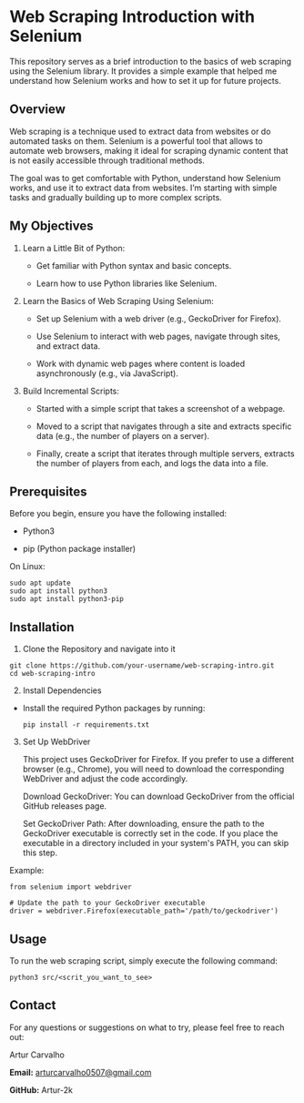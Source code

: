 # Web Scraping Introduction with Selenium

This repository serves as a brief introduction to the basics of web scraping using the Selenium library. It provides a simple example that helped me understand how Selenium works and how to set it up for future projects.

## Overview

Web scraping is a technique used to extract data from websites or do automated tasks on them.
Selenium is a powerful tool that allows to automate web browsers, making it ideal for scraping dynamic content that is not easily accessible through traditional methods.

The goal was to get comfortable with Python, understand how Selenium works, and use it to extract data from websites. I’m starting with simple tasks and gradually building up to more complex scripts.

## My Objectives

  1. Learn a Little Bit of Python:

     - Get familiar with Python syntax and basic concepts.

     - Learn how to use Python libraries like Selenium.

  2. Learn the Basics of Web Scraping Using Selenium:

     - Set up Selenium with a web driver (e.g., GeckoDriver for Firefox).

     - Use Selenium to interact with web pages, navigate through sites, and extract data.

      - Work with dynamic web pages where content is loaded asynchronously (e.g., via JavaScript).

  3. Build Incremental Scripts:

     - Started with a simple script that takes a screenshot of a webpage.

     - Moved to a script that navigates through a site and extracts specific data (e.g., the number of players on a server).

     - Finally, create a script that iterates through multiple servers, extracts the number of players from each, and logs the data into a file.


## Prerequisites

Before you begin, ensure you have the following installed:

 - Python3 

 - pip (Python package installer)

On Linux:

```
sudo apt update
sudo apt install python3
sudo apt install python3-pip
```

## Installation

  1. Clone the Repository and navigate into it

  ```
  git clone https://github.com/your-username/web-scraping-intro.git
  cd web-scraping-intro
  ```

  2. Install Dependencies

   - Install the required Python packages by running:
    
      ```
      pip install -r requirements.txt
      ```
    
  3. Set Up WebDriver

      This project uses GeckoDriver for Firefox. If you prefer to use a different browser (e.g., Chrome), you will need to download the corresponding WebDriver and adjust the code accordingly.
    
      Download GeckoDriver: You can download GeckoDriver from the official GitHub releases page.
    
      Set GeckoDriver Path: After downloading, ensure the path to the GeckoDriver executable is correctly set in the code. If you place the executable in a directory included in your system's PATH, you can skip this step.

  Example:
  
    from selenium import webdriver
  
    # Update the path to your GeckoDriver executable
    driver = webdriver.Firefox(executable_path='/path/to/geckodriver')

## Usage

To run the web scraping script, simply execute the following command:

```
python3 src/<scrit_you_want_to_see>
```

## Contact

For any questions or suggestions on what to try, please feel free to reach out:

  Artur Carvalho

  **Email:** arturcarvalho0507@gmail.com

  **GitHub:** Artur-2k
